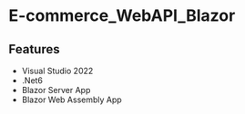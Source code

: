 # E-commerce_WebAPI_Blazor

## Features 

- Visual Studio 2022
- .Net6
- Blazor Server App
- Blazor Web Assembly App
